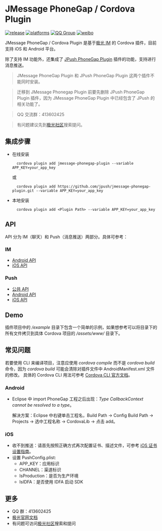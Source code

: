 # JMessage PhoneGap / Cordova Plugin

[![release](https://img.shields.io/badge/release-2.1.6-blue.svg)](https://github.com/jpush/jmessage-phonegap-plugin/releases)
[![platforms](https://img.shields.io/badge/platforms-iOS%7CAndroid-lightgrey.svg)](https://github.com/jpush/jmessage-phonegap-plugin)
[![QQ Group](https://img.shields.io/badge/QQ%20Group-413602425-red.svg)](https://github.com/jpush/jmessage-phonegap-plugin)
[![weibo](https://img.shields.io/badge/weibo-JPush-blue.svg)](http://weibo.com/jpush?refer_flag=1001030101_&is_all=1)

JMessage PhoneGap / Cordova Plugin 是基于[极光 IM](http://docs.jpush.io/guideline/jmessage_guide/) 的 Cordova 插件，目前支持 iOS 和 Android 平台。

除了支持 IM 功能外，还集成了 [JPush PhoneGap Plugin](https://github.com/jpush/jpush-phonegap-plugin) 插件的功能，支持进行消息推送。

>JMessage PhoneGap Plugin 和 JPush PhoneGap Plugin 这两个插件不能同时安装。

>迁移到 JMessage Phonegap Plugin 前要先删除 JPush PhoneGap Plugin 插件，因为 JMessage PhoneGap Plugin 中已经包含了 JPush 的相关功能了。

> QQ 交流群：413602425

> 有问题建议先到[极光社区](http://community.jpush.cn/)搜索提问。

## 集成步骤
- 在线安装

		cordova plugin add jmessage-phonegap-plugin --variable APP_KEY=your_app_key

	或

		cordova plugin add https://github.com/jpush/jmessage-phonegap-plugin.git --variable APP_KEY=your_app_key

- 本地安装

		cordova plugin add <Plugin Path> --variable APP_KEY=your_app_key

## API
API 分为 IM（聊天）和 Push（消息推送）两部分。具体可参考：
### IM
- [Android API](/doc/Android_detail_api.md)
- [iOS API](/doc/iOS_API.md)

### Push
- [公共 API](https://github.com/jpush/jpush-phonegap-plugin/blob/master/doc/Common_detail_api.md)
- [Android API](https://github.com/jpush/jpush-phonegap-plugin/blob/master/doc/Android_detail_api.md)
- [iOS API](https://github.com/jpush/jpush-phonegap-plugin/blob/master/doc/iOS_API.md)

## Demo
插件项目中的 */example* 目录下包含一个简单的示例，如果想参考可以将目录下的所有文件拷贝到具体 Cordova 项目的 */assets/www/* 目录下。

## 常见问题
若要使用 CLI 来编译项目，注意应使用 *cordova compile* 而不是 *cordova build* 命令，因为 *cordova build* 可能会清除对插件文件中 AndroidManifest.xml 文件的修改。
具体的 Cordova CLI 用法可参考 [Cordova CLI 官方文档](https://cordova.apache.org/docs/en/latest/reference/cordova-cli/index.html)。

### Android
- Eclipse 中 import PhoneGap 工程之后出现：*Type CallbackContext cannot be resolved to a type*。

  解决方案：Eclipse 中右键单击工程名，Build Path -> Config Build Path -> Projects -> 选中工程名称 -> CordovaLib -> 点击 add。

### iOS
- 收不到推送：请首先按照正确方式再次配置证书、描述文件，可参考 [iOS 证书设置指南](http://docs.jpush.io/client/ios_tutorials/#ios_1)。
- 设置 PushConfig.plist:
	- APP_KEY：应用标识
	- CHANNEL：渠道标识
	- IsProduction：是否为生产环境
	- IsIDFA：是否使用 IDFA 启动 SDK

## 更多
- QQ 群：413602425
- [极光官网文档](http://docs.jiguang.cn/guideline/jmessage_guide/)
- 有问题可访问[极光社区](http://community.jpush.cn/)搜索和提问
